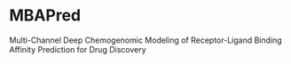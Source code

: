 # MBAPred
Multi-Channel Deep Chemogenomic Modeling of Receptor-Ligand Binding Affinity Prediction for Drug Discovery

